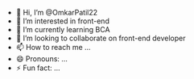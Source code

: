 - 👋 Hi, I’m @OmkarPatil22
- 👀 I’m interested in front-end
- 🌱 I’m currently learning BCA
- 💞️ I’m looking to collaborate on front-end developer
- 📫 How to reach me ...
- 😄 Pronouns: ...
- ⚡ Fun fact: ...

<!---
OmkarPatil22/OmkarPatil22 is a ✨ special ✨ repository because its `README.md` (this file) appears on your GitHub profile.
You can click the Preview link to take a look at your changes.
--->
